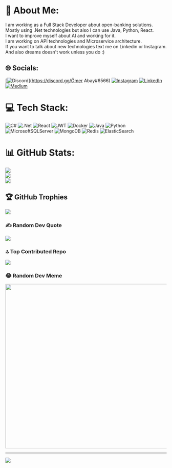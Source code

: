 # 💫 About Me:
I am working as a Full Stack Developer about open-banking solutions. <br>Mostly using .Net technologies but also I can use Java, Python, React.<br>I want to improve myself about AI and working for it.  <br>I am working on API technologies and Microservice architecture.<br>If you want to talk about new technologies text me on Linkedin or Instagram.<br>And also dreams doesn't work unless you do :)


## 🌐 Socials:
[![Discord](https://img.shields.io/badge/Discord-%237289DA.svg?logo=discord&logoColor=white)](https://discord.gg/Ömer Abay#6566) [![Instagram](https://img.shields.io/badge/Instagram-%23E4405F.svg?logo=Instagram&logoColor=white)](https://instagram.com/omeerabay) [![LinkedIn](https://img.shields.io/badge/LinkedIn-%230077B5.svg?logo=linkedin&logoColor=white)](https://linkedin.com/in/omeerabay) [![Medium](https://img.shields.io/badge/Medium-12100E?logo=medium&logoColor=white)](https://medium.com/@omerabay1) 

# 💻 Tech Stack:
![C#](https://img.shields.io/badge/c%23-%23239120.svg?style=for-the-badge&logo=c-sharp&logoColor=white) ![.Net](https://img.shields.io/badge/.NET-5C2D91?style=for-the-badge&logo=.net&logoColor=white) ![React](https://img.shields.io/badge/react-%2320232a.svg?style=for-the-badge&logo=react&logoColor=%2361DAFB) ![JWT](https://img.shields.io/badge/JWT-black?style=for-the-badge&logo=JSON%20web%20tokens) ![Docker](https://img.shields.io/badge/docker-%230db7ed.svg?style=for-the-badge&logo=docker&logoColor=white) ![Java](https://img.shields.io/badge/java-%23ED8B00.svg?style=for-the-badge&logo=java&logoColor=white) ![Python](https://img.shields.io/badge/python-3670A0?style=for-the-badge&logo=python&logoColor=ffdd54) ![MicrosoftSQLServer](https://img.shields.io/badge/Microsoft%20SQL%20Sever-CC2927?style=for-the-badge&logo=microsoft%20sql%20server&logoColor=white) ![MongoDB](https://img.shields.io/badge/MongoDB-%234ea94b.svg?style=for-the-badge&logo=mongodb&logoColor=white) ![Redis](https://img.shields.io/badge/redis-%23DD0031.svg?style=for-the-badge&logo=redis&logoColor=white) ![ElasticSearch](https://img.shields.io/badge/-ElasticSearch-005571?style=for-the-badge&logo=elasticsearch)
# 📊 GitHub Stats:
![](https://github-readme-stats.vercel.app/api?username=omer1abay&theme=dark&hide_border=false&include_all_commits=true&count_private=true)<br/>
![](https://github-readme-streak-stats.herokuapp.com/?user=omer1abay&theme=dark&hide_border=false)<br/>
![](https://github-readme-stats.vercel.app/api/top-langs/?username=omer1abay&theme=dark&hide_border=false&include_all_commits=true&count_private=true&layout=compact)

## 🏆 GitHub Trophies
![](https://github-profile-trophy.vercel.app/?username=omer1abay&theme=radical&no-frame=false&no-bg=true&margin-w=4)

### ✍️ Random Dev Quote
![](https://quotes-github-readme.vercel.app/api?type=horizontal&theme=radical)

### 🔝 Top Contributed Repo
![](https://github-contributor-stats.vercel.app/api?username=omer1abay&limit=5&theme=dark&combine_all_yearly_contributions=true)

### 😂 Random Dev Meme
<img src="https://rm.up.railway.app/" width="512px"/>

---
[![](https://visitcount.itsvg.in/api?id=omer1abay&icon=0&color=0)](https://visitcount.itsvg.in)

<!-- Proudly created with GPRM ( https://gprm.itsvg.in ) -->
